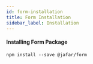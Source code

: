 ```yaml
---
id: form-installation
title: Form Installation
sidebar_label: Installation
---
```


#### Installing Form Package

```
npm install --save @jafar/form
```

